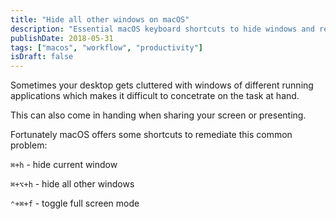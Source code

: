 ```yaml
---
title: "Hide all other windows on macOS"
description: "Essential macOS keyboard shortcuts to hide windows and reduce desktop clutter for better focus and presentations."
publishDate: 2018-05-31
tags: ["macos", "workflow", "productivity"]
isDraft: false
---
```


Sometimes your desktop gets cluttered with windows of different running applications which makes it difficult to concetrate on the task at hand. 

This can also come in handing when sharing your screen or presenting.

Fortunately macOS offers some shortcuts to remediate this common problem:

`⌘+h` - hide current window

`⌘+⌥+h` - hide all other windows

`⌃+⌘+f` - toggle full screen mode